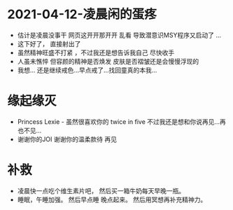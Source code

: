 
# 2021-04-12-凌晨闲的蛋疼

- 估计是凌晨没事干  网页这开开那开开 乱看  导致潜意识MSY程序又启动了 ...
- 这下好了， 直接射出了    
- 虽然精神旺盛不打紧 ，不过我还是想告诉我自己 尽快收手   
- 人虽未憔悴 但容颜的精神是否焕发 皮肤是否褶皱还是会慢慢浮现的 
- 我想... 还是继续戒色...早点戒了...找回童真的本我...

# 缘起缘灭 

- Princess Lexie  - 虽然很喜欢你的 twice in five   不过我还是想和你说再见...再也不见...
- 谢谢你的JOI 谢谢你的温柔款待 再见

# 补救

- 凌晨快一点吃个维生素片吧， 然后买一箱牛奶每天早晚一瓶。 
- 睡眠，午睡加强。 然后早点睡 晚点起来。 然后用冥想再补充精神力。

